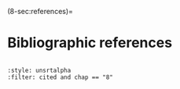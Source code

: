 (8-sec:references)=
# Bibliographic references

```{math}

```



```{bibliography}
:style: unsrtalpha
:filter: cited and chap == "8"
```